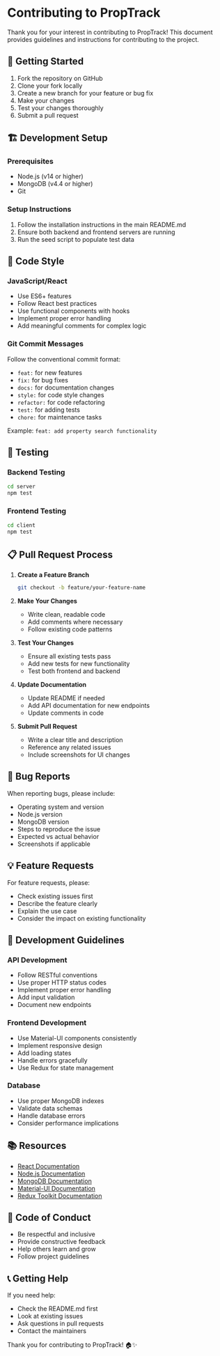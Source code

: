 # Contributing to PropTrack

Thank you for your interest in contributing to PropTrack! This document provides guidelines and instructions for contributing to the project.

## 🚀 Getting Started

1. Fork the repository on GitHub
2. Clone your fork locally
3. Create a new branch for your feature or bug fix
4. Make your changes
5. Test your changes thoroughly
6. Submit a pull request

## 🏗️ Development Setup

### Prerequisites
- Node.js (v14 or higher)
- MongoDB (v4.4 or higher)
- Git

### Setup Instructions
1. Follow the installation instructions in the main README.md
2. Ensure both backend and frontend servers are running
3. Run the seed script to populate test data

## 📝 Code Style

### JavaScript/React
- Use ES6+ features
- Follow React best practices
- Use functional components with hooks
- Implement proper error handling
- Add meaningful comments for complex logic

### Git Commit Messages
Follow the conventional commit format:
- `feat:` for new features
- `fix:` for bug fixes
- `docs:` for documentation changes
- `style:` for code style changes
- `refactor:` for code refactoring
- `test:` for adding tests
- `chore:` for maintenance tasks

Example: `feat: add property search functionality`

## 🧪 Testing

### Backend Testing
```bash
cd server
npm test
```

### Frontend Testing
```bash
cd client
npm test
```

## 📋 Pull Request Process

1. **Create a Feature Branch**
   ```bash
   git checkout -b feature/your-feature-name
   ```

2. **Make Your Changes**
   - Write clean, readable code
   - Add comments where necessary
   - Follow existing code patterns

3. **Test Your Changes**
   - Ensure all existing tests pass
   - Add new tests for new functionality
   - Test both frontend and backend

4. **Update Documentation**
   - Update README if needed
   - Add API documentation for new endpoints
   - Update comments in code

5. **Submit Pull Request**
   - Write a clear title and description
   - Reference any related issues
   - Include screenshots for UI changes

## 🐛 Bug Reports

When reporting bugs, please include:
- Operating system and version
- Node.js version
- MongoDB version
- Steps to reproduce the issue
- Expected vs actual behavior
- Screenshots if applicable

## 💡 Feature Requests

For feature requests, please:
- Check existing issues first
- Describe the feature clearly
- Explain the use case
- Consider the impact on existing functionality

## 🔧 Development Guidelines

### API Development
- Follow RESTful conventions
- Use proper HTTP status codes
- Implement proper error handling
- Add input validation
- Document new endpoints

### Frontend Development
- Use Material-UI components consistently
- Implement responsive design
- Add loading states
- Handle errors gracefully
- Use Redux for state management

### Database
- Use proper MongoDB indexes
- Validate data schemas
- Handle database errors
- Consider performance implications

## 📚 Resources

- [React Documentation](https://reactjs.org/docs)
- [Node.js Documentation](https://nodejs.org/docs)
- [MongoDB Documentation](https://docs.mongodb.com)
- [Material-UI Documentation](https://mui.com)
- [Redux Toolkit Documentation](https://redux-toolkit.js.org)

## 🤝 Code of Conduct

- Be respectful and inclusive
- Provide constructive feedback
- Help others learn and grow
- Follow project guidelines

## 📞 Getting Help

If you need help:
- Check the README.md first
- Look at existing issues
- Ask questions in pull requests
- Contact the maintainers

Thank you for contributing to PropTrack! 🏠✨ 